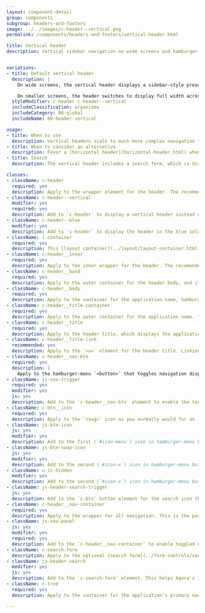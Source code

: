 ```yaml
---
layout: component-detail
group: components
subgroup: headers-and-footers
image: ../../images/c-header--vertical.png
permalink: /components/headers-and-footers/vertical-header.html

title: Vertical header
description: Vertical sidebar navigation on wide screens and hamburger navigation on small screens.


variations:
- title: Default vertical header
  description: |
    On wide screens, the vertical header displays a sidebar-style presentation of site title, navigation, and search form. The navigation displays as [tree navigation](../navigation/tree.html).

    On smaller screens, the header switches to display full width across the top with a mobile-style menu to toggle navigation.
  styleModifier: c-header c-header--vertical
  includeClassification: organisms
  includeCategory: 00-global
  includeName: 00-header-vertical

usage:
- title: When to use
  description: Vertical headers scale to much more complex navigation than horizontal headers. Use a vertical header anytime you have more than six top-level navigation items or more than two levels of navigation depth.
- title: When to consider an alternative
  description: Favor a [horizontal header](horizontal-header.html) when you have less than seven top-level navigation items and no more than two levels of navigation depth.
- title: Search
  description: The vertical header includes a search form, which is displayed inside the hamburger menu on smaller screens, and hidden/revealed by clicking a search button in `c-header__band` element on wider screens. The search form is not required, however; if your application does not include search, remove the search button from `c-header__band` and the search form from `c-header__body`.

classes:
- className: c-header
  required: yes
  description: Apply to the wrapper element for the header. The recommended element for this class is `<header>`. The class adds color and margin to the header. For accessibility, you should also add `role="banner"` to this element.
- className: c-header--vertical
  modifier: yes
  required: yes
  description: Add to `c-header` to display a vertical header instead of the default [horizontal header](../headers-and-footers/horizontal-header.html).
- className: c-header--blue
  modifier: yes
  description: Add to `c-header` to display the header in the blue color theme.
- className: l-container
  required: yes
  description: This [layout container](../layout/layout-container.html) limits the content display of the header to a sane width on wide viewports, while still displaying the header background color full-width.
- className: c-header__inner
  required: yes
  description: Apply to the inner wrapper for the header. The recomended element for this class is `<div>`, and its only children should be `c-header__band` and `c-header__nav-container`.
- className: c-header__band
  required: yes
  description: Apply to the outer container for the header body, and its only child should be `c-header__body`. The class applies background color and padding to the element. The recommended element for this class is `<div>`.
- className: c-header__body
  required: yes
  description: Apply to the container for the application name, hamburger menu button, and optional search button. This is the element that is visible on small viewports when the hamburger menu is closed. On wider screens, it is the strip at the top of the navigation that displays the application name and optional search button. This class sets up the layout for the header. The recomended element for this class is `<div>`.
- className: c-header__title-container
  required: yes
  description: Apply to the outer container for the application name. The recommended element for this class is `<div>`.
- className: c-header__title
  required: yes
  description: Apply to the header title, which displays the application name. The recommended element for this class is `<h2>`.
- className: c-header__title-link
  recommended: yes
  description: Apply to the `<a>` element for the header title. Linking the header title is optional, but recommended for all pages except the application's homepage.
- className: c-header__nav-btn
  required: yes
  description: |
    Apply to the hamburger-menu `<button>` that toggles navigation display on small viewports (this button is hidden on wider viewports). This button should also carry the following [button classes](../buttons/button.html): `c-btn` `c-btn--small` `c-btn--inverted`. See the [button classes](../buttons/button.html) component for complete details of button markup and class names, but note the header-specific classes to use below.
- className: js-nav-trigger
  required: yes
  modifier: yes
  js: yes
  description: Add to the `c-header__nav-btn` element to enable the toggle behavior. On click, Agora's JavaScript library changes the button icon and label, and adds/removes `is-active` for the button, `c-header` and `js-nav-panel` elements.
- className: c-btn__icon
  required: yes
  description: Apply to the `<svg>` icon as you normally would for an [icon button](../buttons/button.html), but include two of these [icons](../icons-and-media/icons.html) instead of the usual single icon. The first icon should be the `#icon-menu` hamburger icon, and the second should be the `#icon-x` "close" icon. Include the following modifier classes to allow the button to properly toggle between states.
- className: js-btn-icon
  js: yes
  modifier: yes
  description: Add to the first (`#icon-menu`) icon in hamburger-menu button.
- className: js-btn-swap-icon
  js: yes
  modifier: yes
  description: Add to the second (`#icon-x`) icon in hamburger-menu button.
- className: u-is-hidden
  modifier: yes
  description: Add to the second (`#icon-x`) icon in hamburger-menu button to make it hidden by default.
- className: js-header-search-trigger
  js: yes
  description: Add to the `c-btn` button element for the search icon that toggles display of the optional search form. The recommended element for this class is `<button>`, and it should immediately follow the hamburger-menu button in the markup. (See the [button component](../buttons/button.html) for details about displaying an icon-only button.) Follow the same double-icon approach as the hamburger menu (see `c-btn` above) but use the `#icon-search` and `#icon-x` as the two icons.
- className: c-header__nav-container
  required: yes
  description: Apply to the wrapper for all navigation. This is the parent element of the search form and primary navigation. The recommended element for this class is `<div>`. The class controls position, padding, and background color for these navigation elements.
- className: js-nav-panel
  js: yes
  modifier: yes
  required: yes
  description: Add to the `c-header__nav-container` to enable toggled display of the navigation via the hamburger menu on small viewports.
- className: c-search-form
  description: Apply to the optional [search form](../form-controls/search.html). When you include search in the header, this should be the first child of the `c-header__nav-container` element. For accessibility, be sure to add the `role=search` attribute to the `<form>` element, too. See the [search component](../form-controls/search.html) for complete markup and class details.
- className: js-header-search
  modifier: yes
  js: yes
  description: Add to the `c-search-form` element. This helps Agora's JavaScript library to toggle the display of the search form on smaller viewports.
- className: c-tree
  required: yes
  description: Apply to the container for the application's primary navigation. See [tree navigation](../navigation/tree.html) for complete details about the markup and styles for this component.

---
```

